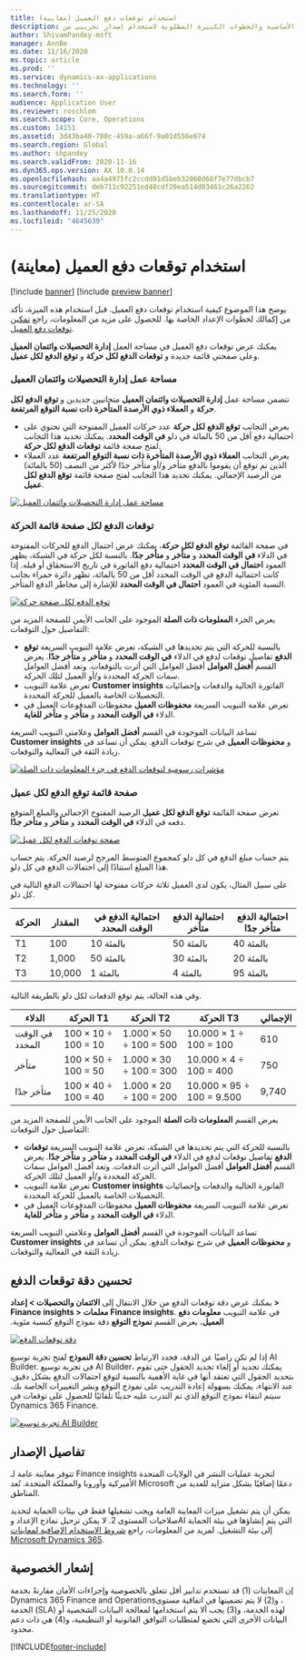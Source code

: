 ```yaml
---
title: استخدام توقعات دفع العميل (معاينة)
description: يتناول هذا الموضوع المتطلبات الأساسية والخطوات الكبيرة المطلوبة لاستخدام إصدار تجريبي من Finance insights.
author: ShivamPandey-msft
manager: AnnBe
ms.date: 11/16/2020
ms.topic: article
ms.prod: ''
ms.service: dynamics-ax-applications
ms.technology: ''
ms.search.form: ''
audience: Application User
ms.reviewer: roschlom
ms.search.scope: Core, Operations
ms.custom: 14151
ms.assetid: 3d43ba40-780c-459a-a66f-9a01d556e674
ms.search.region: Global
ms.author: shpandey
ms.search.validFrom: 2020-11-16
ms.dyn365.ops.version: AX 10.0.14
ms.openlocfilehash: aa4a4975fc2ccdd91d5beb32060d68f7e77dbcb7
ms.sourcegitcommit: deb711c92251ed48cdf20ea514d03461c26a2262
ms.translationtype: HT
ms.contentlocale: ar-SA
ms.lasthandoff: 11/25/2020
ms.locfileid: "4645639"
---
```

# <a name="use-customer-payment-predictions-preview"></a>استخدام توقعات دفع العميل (معاينة)

[!include [banner](../includes/banner.md)]
[!include [preview banner](../includes/preview-banner.md)]

يوضح هذا الموضوع كيفية استخدام توقعات دفع العميل. قبل استخدام هذه الميزة، تأكد من إكمالك لخطوات الإعداد الخاصة بها. للحصول على مزيد من المعلومات، راجع [تمكين توقعات دفع العميل](enable-cust-paymnt-prediction.md).

يمكنك عرض توقعات دفع العميل في مساحة العمل **إدارة التحصيلات وائتمان العميل** وعلى صفحتي قائمة جديدة و **توقعات الدفع لكل حركة** و **توقع الدفع لكل عميل**.

### <a name="manage-customer-credit-and-collections-workspace"></a>مساحة عمل إدارة التحصيلات وائتمان العميل

تتضمن مساحة عمل **إدارة التحصيلات وائتمان العميل** متجانبين جديدين و **توقع الدفع لكل حركة** و **العملاء ذوي الأرصدة المتأخرة ذات نسبة التوقع المرتفعة**.

- يعرض التجانب **توقع الدفع لكل حركة** عدد حركات العميل المفتوحة التي تحتوي على احتمالية دفع أقل من 50 بالمائة في دلو **في الوقت المحدد**. يمكنك تحديد هذا التجانب لفتح صفحة قائمة **توقعات الدفع لكل حركة**.
- يعرض التجانب **العملاء ذوي الأرصدة المتأخرة ذات نسبة التوقع المرتفعة** عدد العملاء الذين تم توقع أن يقوموا بالدفع متأخر و/أو متأخر جدًا لأكثر من النصف (50 بالمائة) من الرصيد الإجمالي. يمكنك تحديد هذا التجانب لفتح صفحة قائمة **توقع الدفع لكل عميل**.

[![مساحة عمل إدارة التحصيلات وائتمان العميل](./media/manage-customer-credit-collections.png)](./media/manage-customer-credit-collections.png)

### <a name="payment-predictions-per-transaction-list-page"></a>توقعات الدفع لكل صفحة قائمة الحركة

في صفحة القائمة **توقع الدفع لكل حركة**، يمكنك عرض احتمال الدفع للحركات المفتوحة في الدلاء **في الوقت المحدد** و **متأخر** و **متأخر جدًا**. بالنسبة لكل حركة في الشبكة، يظهر العمود **احتمال في الوقت المحدد** احتمالية دفع الفاتورة في تاريخ الاستحقاق أو قبله. إذا كانت احتمالية الدفع في الوقت المحدد أقل من 50 بالمائة، تظهر دائرة حمراء بجانب النسبة المئوية في العمود **احتمال في الوقت المحدد** للإشارة إلى مخاطر الدفع المتأخر.

[![توقع الدفع لكل صفحة حركة](./media/payment-predictions-per-transaction.png)](./media/payment-predictions-per-transaction.png)

يعرض الجزء **المعلومات ذات الصلة** الموجود على الجانب الأيمن للصفحة المزيد من التفاصيل حول التوقعات:

- بالنسبة للحركة التي يتم تحديدها في الشبكة، تعرض علامة التبويب السريعة **توقع الدفع** تفاصيل توقعات لدفع في الدلاء **في الوقت المحدد** و **متأخر** و **متأخر جدًا**. يعرض القسم **أفضل العوامل** أفضل العوامل التي أثرت بالتوقعات. وتعد أفضل العوامل سمات الحركة المحددة و/أو العميل لتلك الحركة.
- تعرض علامة التبويب **Customer insights** الفاتورة الحالية والدفعات وإحصائيات التحصيلات الخاصة بالعميل للحركة المحددة.
- تعرض علامة التبويب السريعة **محفوظات العميل** محفوظات المدفوعات العميل في الدلاء **في الوقت المحدد** و **متأخر** و **متأخر للغاية**.

تساعد البيانات الموجودة في القسم **أفضل العوامل** وعلامتي التبويب السريعة **Customer insights** و **محفوظات العميل** في شرح توقعات الدفع. يمكن أن تساعد في زيادة الثقة في الفعالية والتوقعات.

[![مؤشرات رسومية لتوقعات الدفع في جزء المعلومات ذات الصلة](./media/payment-prediction-gauges.png)](./media/payment-prediction-gauges.png)

### <a name="payment-prediction-per-customer-list-page"></a>صفحة قائمة توقع الدفع لكل عميل

تعرض صفحة القائمة **توقع الدفع لكل عميل** الرصيد المفتوح الإجمالي والمبلغ المتوقع دفعه في الدلاء **في الوقت المحدد** و **متأخر** و **متأخر جدًا**.

[![صفحة توقعات الدفع لكل عميل](./media/payment-predictions-per-transaction-02.png)](./media/payment-predictions-per-transaction-02.png)

يتم حساب مبلغ الدفع في كل دلو كمجموع المتوسط المرجح لرصيد الحركة. يتم حساب هذا المبلغ استنادًا إلى احتمالات الدفع في كل دلو.

على سبيل المثال، يكون لدى العميل ثلاثة حركات مفتوحة لها احتمالات الدفع التالية في كل دلو.

| الحركة | ‏‏المقدار | احتمالية الدفع في الوقت المحدد | احتمالية الدفع متأخر | احتمالية الدفع متأخر جدًا |
|-------------|--------|-----------------------------|--------------------------|-------------------------------|
| T1          | 100    | 10 بالمئة                  | 50 بالمئة               | 40 بالمئة                    |
| T2          | 1,000  | 50 بالمئة                  | 30 بالمئة               | 20 بالمئة                    |
| T3          | 10,000 | 1 بالمئة                   | 4 بالمئة                | 95 بالمئة                    |

وفي هذه الحالة، يتم توقع الدفعات لكل دلو بالطريقة التالية.

| الدلاء   | الحركة T1      | الحركة T2         | الحركة T3            | الإجمالي |
|-----------|---------------------|------------------------|---------------------------|-------|
| في الوقت المحدد   | 100 × 10 ÷ 100 = 10 | 1.000 × 50 ÷ 100 = 500 | 10.000 × 1 ÷ 100 = 100    | 610   |
| متأخر      | 100 × 50 ÷ 100 = 50 | 1.000 × 30 ÷ 100 = 300 | 10.000 × 4 ÷ 100 = 400    | 750   |
| متأخر جدًا | 100 × 40 ÷ 100 = 40 | 1.000 × 20 ÷ 100 = 200 | 10.000 × 95 ÷ 100 = 9.500 | 9,740 |

يعرض القسم **المعلومات ذات الصلة** الموجود على الجانب الأيمن للصفحة المزيد من التفاصيل حول التوقعات:

- بالنسبة للحركة التي يتم تحديدها في الشبكة، تعرض علامة التبويب السريعة **توقعات الدفع** تفاصيل توقعات لدفع في الدلاء **في الوقت المحدد** و **متأخر** و **متأخر جدًا**. يعرض القسم **أفضل العوامل** أفضل العوامل التي أثرت الدفعات. وتعد أفضل العوامل سمات الحركة المحددة و/أو العميل لتلك الحركة.
- تعرض علامة التبويب **Customer insights** الفاتورة الحالية والدفعات وإحصائيات التحصيلات الخاصة بالعميل للحركة المحددة.
- تعرض علامة التبويب السريعة **محفوظات العميل** محفوظات المدفوعات العميل في الدلاء **في الوقت المحدد** و **متأخر** و **متأخر للغاية**.

تساعد البيانات الموجودة في القسم **أفضل العوامل** وعلامتي التبويب السريعة **Customer insights** و **محفوظات العميل** في شرح توقعات الدفع. يمكن أن تساعد في زيادة الثقة في الفعالية والتوقعات.

## <a name="improving-the-accuracy-of-payment-predictions"></a>تحسين دقة توقعات الدفع

يمكنك عرض دقة توقعات الدفع من خلال الانتقال إلى **الائتمان والتحصيلات \> إعداد \> Finance insights \> معلمات Finance insights**. في علامة التبويب **‏‫معلومات دفع العميل**، يعرض القسم **نموذج التوقع** دقة نموذج التوقع كنسبة مئوية.

[![دقة توقعات الدفع](./media/finance-insights-parameters-accuracy-2nd.png)](./media/finance-insights-parameters-accuracy-2nd.png)

إذا لم تكن راضيًا عن الدقة، فحدد الارتباط **تحسين دقة النموذج** لفتح تجربة توسيع AI Builder. في تجربة توسيع AI Builder، يمكنك تحديد أو إلغاء تحديد الحقول حتى تقوم بتحديد الحقول التي تعتقد أنها في غاية الأهمية بالنسبة لتوقع احتمالات الدفع بشكل دقيق. عند الانتهاء، يمكنك بسهولة إعادة التدريب على نموذج التوقع ونشر التغييرات الخاصة بك. سيتم انتقاء نموذج التوقع الذي تم التدرب عليه حديثًا تلقائيًا للحصول على توقعات في Dynamics 365 Finance.

[![تجربة توسيع AI Builder](./media/ai-builder.png)](./media/ai-builder.png)

## <a name="release-details"></a>تفاصيل الإصدار

تتوفر معاينة عامة لـ Finance insights لتجربة عمليات النشر في الولايات المتحدة الأميركية وأوروبا والمملكة المتحدة. تُعد Microsoft دعمًا إضافيًا بشكل متزايد للعديد من المناطق.

يمكن أن يتم تشغيل ميزات المعاينة العامة ويجب تشغيلها فقط في بيئات الحماية لتحديد صلاحيات المستوى 2. لا يمكن ترحيل نماذج الإعداد وAI التي يتم إنشاؤها في بيئة الحماية إلى بيئة التشغيل. لمزيد من المعلومات، راجع [شروط الاستخدام الإضافية لمعاينات Microsoft Dynamics 365](https://docs.microsoft.com/dynamics365/fin-ops-core/fin-ops/get-started/public-preview-terms).

## <a name="privacy-notice"></a>إشعار الخصوصية

إن المعاينات (1) قد تستخدم تدابير أقل تتعلق بالخصوصية وإجراءات الأمان مقارنةً بخدمة Dynamics 365 Finance and Operations‏، و(2) لا يتم تضمينها في اتفاقية مستوى الخدمة (SLA) لهذه الخدمة، و(3) يجب ألا يتم استخدامها لمعالجة البيانات الشخصية أو البيانات الأخرى التي تخضع لمتطلبات التوافق القانونية أو التنظيمية، و(4) هي ذات دعم محدود.


[!INCLUDE[footer-include](../../includes/footer-banner.md)]
